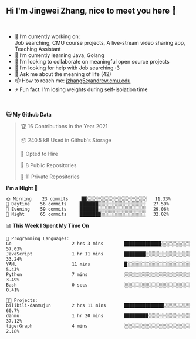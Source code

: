 Hi I'm Jingwei Zhang, nice to meet you here 👋
---
<br>


- 🔭 I’m currently working on: <br>
    Job searching, CMU course projects, A live-stream video sharing app, Teaching Assistant
- 🌱 I’m currently learning Java, Golang
- 👯 I’m looking to collaborate on meaningful open source projects
- 🤔 I’m looking for help with Job searching :3
- 💬 Ask me about the meaning of life (42)
- 📫 How to reach me: jzhang5@andrew.cmu.edu
- ⚡ Fun fact: I'm losing weights during self-isolation time
<br>


<!--START_SECTION:waka-->
**🐱 My Github Data** 

> 🏆 16 Contributions in the Year 2021
 > 
> 📦 240.5 kB Used in Github's Storage 
 > 
> 💼 Opted to Hire
 > 
> 📜 8 Public Repositories 
 > 
> 🔑 11 Private Repositories  
 > 
**I'm a Night 🦉** 

```text
🌞 Morning    23 commits     ██░░░░░░░░░░░░░░░░░░░░░░░   11.33% 
🌆 Daytime    56 commits     ███████░░░░░░░░░░░░░░░░░░   27.59% 
🌃 Evening    59 commits     ███████░░░░░░░░░░░░░░░░░░   29.06% 
🌙 Night      65 commits     ████████░░░░░░░░░░░░░░░░░   32.02%

```


📊 **This Week I Spent My Time On** 

```text
💬 Programming Languages: 
Go                       2 hrs 3 mins        ██████████████░░░░░░░░░░░   57.03% 
JavaScript               1 hr 11 mins        ████████░░░░░░░░░░░░░░░░░   33.24% 
YAML                     11 mins             █░░░░░░░░░░░░░░░░░░░░░░░░   5.43% 
Python                   7 mins              ░░░░░░░░░░░░░░░░░░░░░░░░░   3.49% 
Bash                     0 secs              ░░░░░░░░░░░░░░░░░░░░░░░░░   0.41%

🐱‍💻 Projects: 
bilibili-danmujun        2 hrs 11 mins       ███████████████░░░░░░░░░░   60.7% 
danmu                    1 hr 20 mins        █████████░░░░░░░░░░░░░░░░   37.12% 
tigerGraph               4 mins              ░░░░░░░░░░░░░░░░░░░░░░░░░   2.18%

```


<!--END_SECTION:waka-->
